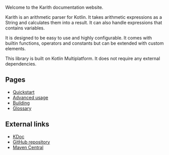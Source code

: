 Welcome to the Karith documentation website.

Karith is an arithmetic parser for Kotlin. It takes arithmetic expressions as a String and calculates them into a
result. It can also handle expressions that contains variables.

It is designed to be easy to use and highly configurable. It comes with builtin functions, operators and constants but
can be extended with custom elements.

This library is built on Kotlin Multiplatform. It does not require any external dependencies.

## Pages

* [Quickstart](quickstart.md)
* [Advanced usage](advanced.md)
* [Building](building.md)
* [Glossary](glossary.md)

## External links

* [KDoc](https://pages.skye.codes/Karith/)
* [GitHub repository](https://github.com/skyecodes/Karith)
* [Maven Central](https://search.maven.org/artifact/com.skyecodes.karith/karith)